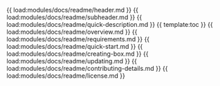{{ load:modules/docs/readme/header.md }}
{{ load:modules/docs/readme/subheader.md }}
{{ load:modules/docs/readme/quick-description.md }}
{{ template:toc }}
{{ load:modules/docs/readme/overview.md }}
{{ load:modules/docs/readme/requirements.md }}
{{ load:modules/docs/readme/quick-start.md }}
{{ load:modules/docs/readme/creating-box.md }}
{{ load:modules/docs/readme/updating.md }}
{{ load:modules/docs/readme/contributing-details.md }}
{{ load:modules/docs/readme/license.md }}
